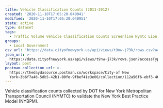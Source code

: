 ```yaml
---
title: Vehicle Classification Counts (2011-2012)
created: '2020-11-10T17:05:20.040941'
modified: '2020-11-10T17:05:20.040951'
state: active
type: dataset
tags:
  - Traffic Volume Vehicle Classification Counts Screenline Nymtc Lion
groups:
  - Local Government
csv_url: 'https://data.cityofnewyork.us/api/views/t9nw-j73k/rows.csv?accessType=DOWNLOAD'
json_url: >-
  https://data.cityofnewyork.us/api/views/t9nw-j73k/rows.json?accessType=DOWNLOAD
layout: post
postman_collection_url: >-
  https://thedaydasource.postman.co/workspace/City-of New
  York~3b6f7a46-5db5-42b1-80fe-9fbef41e3e06/collection/112a56f6-ebf5-4669-8883-693d3a8ac527
---
```

Vehicle classification counts collected by DOT for New York Metropolitan Transportation Council (NYMTC) to validate the New York Best Practice Model (NYBPM).
